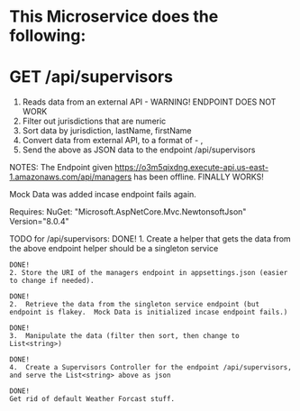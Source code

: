 # This Microservice does the following:

# GET /api/supervisors

1. Reads data from an external API - WARNING!  ENDPOINT DOES NOT WORK
2. Filter out jurisdictions that are numeric
3. Sort data by jurisdiction, lastName, firstName
4. Convert data from external API, to a format of <jurisdiction> - <lastName>, <firstName>
5. Send the above as JSON data to the endpoint /api/supervisors

NOTES:  The Endpoint given https://o3m5qixdng.execute-api.us-east-1.amazonaws.com/api/managers has been offline.
FINALLY WORKS!

Mock Data was added incase endpoint fails again.

Requires: NuGet: "Microsoft.AspNetCore.Mvc.NewtonsoftJson" Version="8.0.4"

TODO for /api/supervisors:
	DONE!
	1.  Create a helper that gets the data from the above endpoint
		helper should be a singleton service

	DONE!
	2. Store the URI of the managers endpoint in appsettings.json (easier to change if needed).

	DONE!
	2.  Retrieve the data from the singleton service endpoint (but endpoint is flakey.  Mock Data is initialized incase endpoint fails.)

	DONE!
	3.  Manipulate the data (filter then sort, then change to List<string>)

	DONE!
	4.  Create a Supervisors Controller for the endpoint /api/supervisors, and serve the List<string> above as json

	DONE!
	Get rid of default Weather Forcast stuff.